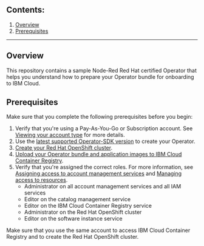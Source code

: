 ## Contents:
1. [Overview](#overview)
2. [Prerequisites](#prerequisites)


****
## Overview

This repository contains a sample Node-Red Red Hat certified Operator that helps you understand how to prepare your Operator bundle for onboarding to IBM Cloud. 
 

## Prerequisites

Make sure that you complete the following prerequisites before you begin:

1. Verify that you're using a Pay-As-You-Go or Subscription account. See [Viewing your account type](https://cloud.ibm.com/docs/account?topic=account-account_settings#view-acct-type) for more details.
1. Use the [latest supported Operator-SDK version](https://docs.openshift.com/container-platform/4.5/operators/operator_sdk/osdk-getting-started.html) to create your Operator. 
1. [Create your Red Hat OpenShift cluster](https://cloud.ibm.com/docs/openshift?topic=openshift-getting-started). 
1. [Upload your Operator bundle and application images to IBM Cloud Container Registry](https://cloud.ibm.com/docs/Registry?topic=Registry-getting-started).
1. Verify that you're assigned the correct roles. For more information, see [Assigning access to account management services](https://cloud.ibm.com/docs/account?topic=account-account-services&interface=ui) and [Managing access to resources](https://cloud.ibm.com/docs/account?topic=account-assign-access-resources&interface=ui).
   * Administrator on all account management services and all IAM services
   * Editor on the catalog management service
   * Editor on the IBM Cloud Container Registry service
   * Administrator on the Red Hat OpenShift cluster
   * Editor on the software instance service

Make sure that you use the same account to access IBM Cloud Container Registry and to create the Red Hat OpenShift cluster.
